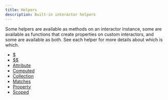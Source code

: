 ```yaml
---
title: Helpers
description: Built-in interactor helpers
---
```


Some helpers are available as methods on an interactor instance, some are
available as functions that create properties on custom interactors, and some
are available as both. See each helper for more details about which is which.

- [$](helpers/dollar)
- [$$](helpers/dollardollar)
- [Attribute](helpers/attribute)
- [Computed](helpers/computed)
- [Collection](helpers/collection)
- [Matches](helpers/matches)
- [Property](helpers/property)
- [Scoped](helpers/scoped)
